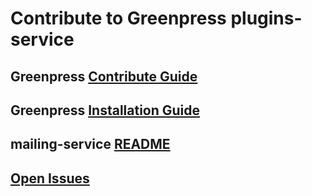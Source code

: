 # Contribute to Greenpress plugins-service

## Greenpress [Contribute Guide](https://docs.greenpress.info/guide/contribute/getting-started.html)

## Greenpress [Installation Guide](https://docs.greenpress.info/guide/getting-started.html)

## mailing-service [README](./README.md)

## [Open Issues](https://github.com/greenpress/greenpress/issues)
